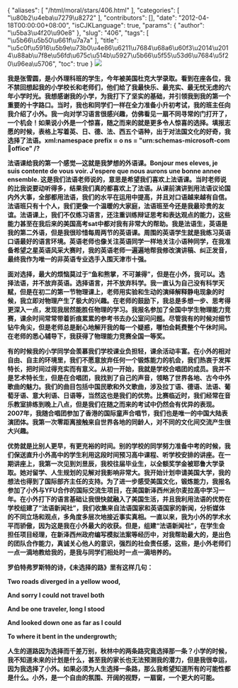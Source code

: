 {
    "aliases": [
        "/html/moral/stars/406.html"
    ],
    "categories": [
        "\u80b2\u4eba\u7279\u8272"
    ],
    "contributors": [],
    "date": "2012-04-18T00:00:00+08:00",
    "isCJKLanguage": true,
    "params": {
        "author": "\u5ba3\u4f20\u90e8"
    },
    "slug": "406",
    "tags": [
        "\u5b66\u5b50\u661f\u7a7a"
    ],
    "title": "\u5c0f\u5916\u5b9e\u73b0\u4e86\u6211\u7684\u68a6\u60f3\u2014\u2014\u88ab\u7f8e\u56fd\u675c\u514b\u5927\u5b66\u5f55\u53d6\u7684\u5f20\u96ea\u5706",
    "toc": true
}
**![](https://cdn.tfls.online/mirror/full/42e1ec3268f8b1a3df3f895be4bc4a7c8cc4f956.jpg)**

**我是张雪圆，是小外理科班的学生，今年被美国杜克大学录取。看到在座各位，我不禁回想起我的小学校长和老师们，他们给了我最快乐、最充实、最无忧无虑的六年小学时光。我想感谢我的小学，为我打下了坚实的基础，并引领我到我的第一个重要的十字路口。当时，我也和同学们一样在全力准备小升初考试，我的班主任向我介绍了小外。我一向对学习语言很感兴趣，仿佛看见一扇不同寻常的门打开了，一个机会！如果说小外是一个惊喜，随之而来的就是更多令人惊喜的选择。填报志愿的时候，表格上写着英、日、德、法、西五个语种，出于对法国文化的好奇，我选择了法语。xml:namespace prefix = o ns = "urn:schemas-microsoft-com:office:office" /?**

**法语课给我的第一个感觉—这就是我梦想的外语课。Bonjour mes eleves, je suis contente de vous voir. J’espere que nous aurons une bonne annee ensemble. 这是我们法语老师说的，意思是希望我们喜欢上法语课。当时老师说的比我说要动听得多，结果我们真的都喜欢上了法语。从课前演讲到用法语议论国内外大事，全部都用法语，我们的水平在运用中提高，并且对口语越来越有自信。法语班只有十个人，我们更像一个温暖的大家庭，法语班至今还是我最珍贵的友谊。法语课上，我们不仅练习语言，还注重训练辩证思考和表达观点的能力，这些能力甚至在我后来的美国高考sat中都对我有非常大的帮助。我是法语生，英语是我的第二外语，但是我很珍惜每周两节的英语课。周围的英语学生就是我练习英语口语最好的语言环境。英语老师也像关注英语同学一样地关注小语种同学，在我准备希望之星英语风采大赛时，我的英语老师一遍遍地帮我修改演讲稿、纠正发音，最终我作为唯一的非英语专业选手入围天津市十强。**

**面对选择，最大的烦恼莫过于“鱼和熊掌，不可兼得”，但是在小外，我可以。选择法语，并不放弃英语。选择语言，并不放弃科学。我一直认为自己没有科学天赋，但是在初二的第一节物理课上，老师用实验和生动的演绎解释静电现象的时候，我立即对物理产生了极大的兴趣。在老师的鼓励下，我总是多想一步、思考得更深入一点，发现我居然能胜任物理的学习。我报名参加了全国中学生物理能力竞赛，课余时间常常带着折痕累累的参考书去办公室问问题。尽管我有的时候对细节钻牛角尖，但是老师总是耐心地解开我的每一个疑惑，哪怕会耗费整个午休时间。在老师的悉心辅导下，我获得了物理能力竞赛全国一等奖。** 

**有的时候我的小学同学会羡慕我们学校课业负担轻，课余活动丰富。在小外的相对自由、自主的环境里，我们不愿意放弃任何一个锻炼能力的机会，我们热衷于发挥特长，把时间过得充实而有意义。从初一开始，我就是学校合唱团的成员。我并不是艺术特长生，但是在合唱团，我找到了自己的声音，领略了世界各地、古今中外歌曲的魅力。我们的曲目包括中国民歌和外文歌曲，涉及拉丁语、德语、法语、葡萄牙语、意大利语、日语等，当然这也是我们的优势。比赛临近时，我们经常在音乐教室排练到晚上八点，但是我们在随之而来的考试中仍然会有优异的表现。2007年，我随合唱团参加了香港的国际童声合唱节，我们也是唯一的中国大陆表演团体。我第一次零距离接触来自世界各地的同龄人，对不同的文化间交流产生很大兴趣。**

**优势就是比别人更早，有更充裕的时间。别的学校的同学努力准备中考的时候，我们保送直升小外高中的学生利用这段时间预习高中课程、听学校安排的讲座。在一期讲座上，我第一次见到刘昱辰，我校往届毕业生，以全额奖学金被耶鲁大学录取。她对留学、人生规划的见解对我影响非常大。我开始计划申请美国大学，我的想法也得到了国际部齐主任的支持。为了进一步感受美国文化，锻炼能力，我报名参加了小外与YFU合作的国际交流生项目，在美国新泽西州派尔麦拉高中学习一年。在小外打下的语言基础让我很快就融入了美国生活，并且我利用法语的优势在学校组建了“法语新闻社”，我们收集来自法语国家和英语国家的新闻，分析媒体的不同立场和观点，多角度多层次地接近事实真相。一直以来，我为小外的学术水平而骄傲，因为这是我在小外最大的收获。但是，组建“法语新闻社”，在学生会担任项目经理，在新泽西州政府编写模拟法案等经历中，对我帮助最大的，是出色的团队合作能力，真诚关心他人的意识，强烈的社会责任感，这些，是小外老师们一点一滴地教给我的，是我与同学们相处时一点一滴培养的。**

**罗伯特弗罗斯特的诗，《未选择的路》里有这样几句：**

**Two roads diverged in a yellow wood,**

**And sorry I could not travel both**

**And be one traveler, long I stood**

**And looked down one as far as I could**

**To where it bent in the undergrowth;**

**人生的道路因为选择而千差万别，秋林中的两条路究竟选择那一条？小学的时候，我不知道未来的计划是什么，甚至我的家长也无法预测我的潜力，但是我很幸运，因为我选择了小外。如果必须为人生选择一条路，那么我希望知道所有的可能性都是什么。小外，是一个自由的氛围、开阔的视野，一扇窗，一个更大的可能。**

